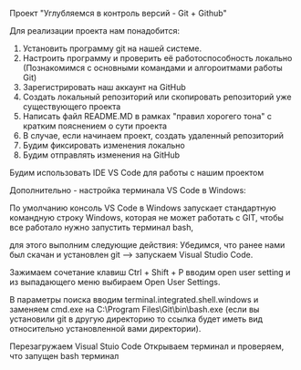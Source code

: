 Проект "Углубляемся в контроль версий - Git + Github"

Для реализации проекта нам понадобится:

1. Установить программу git на нашей системе.
2. Настроить программу и проверить её работоспособность локально (Познакомимся с основными командами и алгороитмами работы Git)
3. Зарегистрировать наш аккаунт на GitHub
4. Создать локальный репозиторий или скопировать репозиторий уже существующего проекта
5. Написать файл README.MD в рамках "правил хорогего тона" с кратким пояснением о сути проекта
6. В случае, если начинаем проект, создать удаленный репозиторий
7. Будим фиксировать изменения локально
8. Будим отправлять изменения на GitHub

Будим использовать IDE VS Code для работы с нашим проектом

Дополнительно - настройка терминала VS Code в Windows:

По умолчанию консоль VS Code в Windows запускает стандартную командную строку Windows, которая не может работать с GIT, чтобы все работало нужно запустить терминал bash, 

для этого выполним следующие действия: Убедимся, что ранее нами был скачан и установлен git --> запускаем Visual Studio Code.

Зажимаем сочетание клавиш Ctrl + Shift + P вводим open user setting и из выпадающего меню выбираем Open User Settings.

В параметры поиска вводим terminal.integrated.shell.windows и заменяем cmd.exe на C:\\Program Files\\Git\\bin\\bash.exe 
(если вы установили git в другую директорию то ссылка будет иметь вид относительно установленной вами директории).

Перезагружаем Visual Stuio Code Открываем терминал и проверяем, что запущен bash терминал

